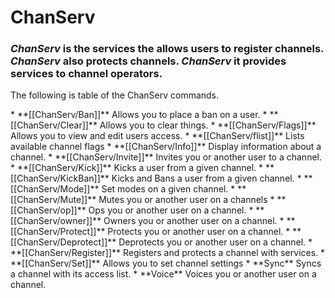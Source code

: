 # ChanServ
### *ChanServ* is the services the allows users to register channels. *ChanServ* also protects channels. *ChanServ* it provides services to channel operators.
<p>The following is table of the ChanServ commands.</p>
* **[[ChanServ/Ban]]**            Allows you to place a ban on a user.
* **[[ChanServ/Clear]]**          Allows you to clear things.
* **[[ChanServ/Flags]]**         Allows you to view and edit users access.
* **[[ChanServ/flist]]**           Lists available channel flags
* **[[ChanServ/Info]]**          Display information about a channel.
* **[[ChanServ/Invite]]**       Invites you or another user to a channel.
* **[[ChanServ/Kick]]**       Kicks a user from a given channel.
* **[[ChanServ/KickBan]]** Kicks and Bans a user from a given channel.
* **[[ChanServ/Mode]]** Set modes on a given channel.
* **[[ChanServ/Mute]]** Mutes you or another user on a channels
* **[[ChanServ/op]]** Ops you or another user on a channel.
* **[[ChanServ/owner]]** Owners you or another user on a channel.
* **[[ChanServ/Protect]]** Protects you or another user on a channel.
* **[[ChanServ/Deprotect]]** Deprotects you or another user on a channel.
* **[[ChanServ/Register]]** Registers and protects a channel with services.
* **[[ChanServ/Set]]** Allows you to set channel settings
* **Sync** Syncs a channel with its access list.
* **Voice** Voices you or another user on a channel.

